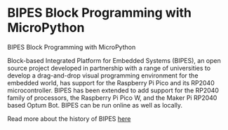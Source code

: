 # BIPES Block Programming with MicroPython
BIPES Block Programming with MicroPython

Block-based Integrated Platform for Embedded Systems (BIPES), an open source project developed in partnership with a range of universities to develop a drag-and-drop visual programming environment for the embedded world, has support for the Raspberry Pi Pico and its RP2040 microcontroller.   BIPES has been extended to add support for the RP2040 family of processors, the Raspberry Pi Pico W, and the Maker Pi RP2040 based Optum Bot.  BIPES can be run online as well as locally.

Read more about the history of BIPES [here](https://www.hackster.io/news/bipes-brings-block-based-visual-micropython-programming-to-the-raspberry-pi-pico-rp2040-59754e9c9d82)

